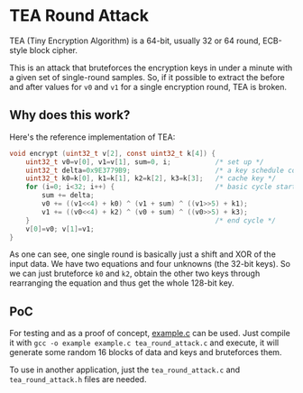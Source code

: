 TEA Round Attack
================

TEA (Tiny Encryption Algorithm) is a 64-bit, usually 32 or 64 round, ECB-style
block cipher.

This is an attack that bruteforces the encryption keys in under a minute with
a given set of single-round samples. So, if it possible to extract the before
and after values for `v0` and `v1` for a single encryption round, TEA is broken.

## Why does this work?

Here's the reference implementation of TEA:
```c
void encrypt (uint32_t v[2], const uint32_t k[4]) {
    uint32_t v0=v[0], v1=v[1], sum=0, i;           /* set up */
    uint32_t delta=0x9E3779B9;                     /* a key schedule constant */
    uint32_t k0=k[0], k1=k[1], k2=k[2], k3=k[3];   /* cache key */
    for (i=0; i<32; i++) {                         /* basic cycle start */
        sum += delta;
        v0 += ((v1<<4) + k0) ^ (v1 + sum) ^ ((v1>>5) + k1);
        v1 += ((v0<<4) + k2) ^ (v0 + sum) ^ ((v0>>5) + k3);
    }                                              /* end cycle */
    v[0]=v0; v[1]=v1;
}
```

As one can see, one single round is basically just a shift and XOR of the
input data. We have two equations and four unknowns (the 32-bit keys). So we
can just bruteforce `k0` and `k2`, obtain the other two keys through 
rearranging the equation and thus get the whole 128-bit key.

## PoC

For testing and as a proof of concept, [example.c](./example.c) can be used.
Just compile it with `gcc -o example example.c tea_round_attack.c` and execute,
it will generate some random 16 blocks of data and keys and bruteforces them.

To use in another application, just the `tea_round_attack.c` and `tea_round_attack.h`
files are needed.